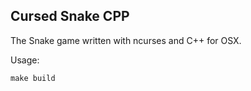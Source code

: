 ## Cursed Snake CPP

The Snake game written with ncurses and C++ for OSX.

Usage:

```
make build
```
